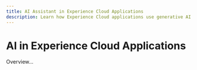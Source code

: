 ```yaml
---
title: AI Assistant in Experience Cloud Applications
description: Learn how Experience Cloud applications use generative AI (GenAI), AI Assistant, and agentic AI.
---
```


# AI in Experience Cloud Applications

Overview...
